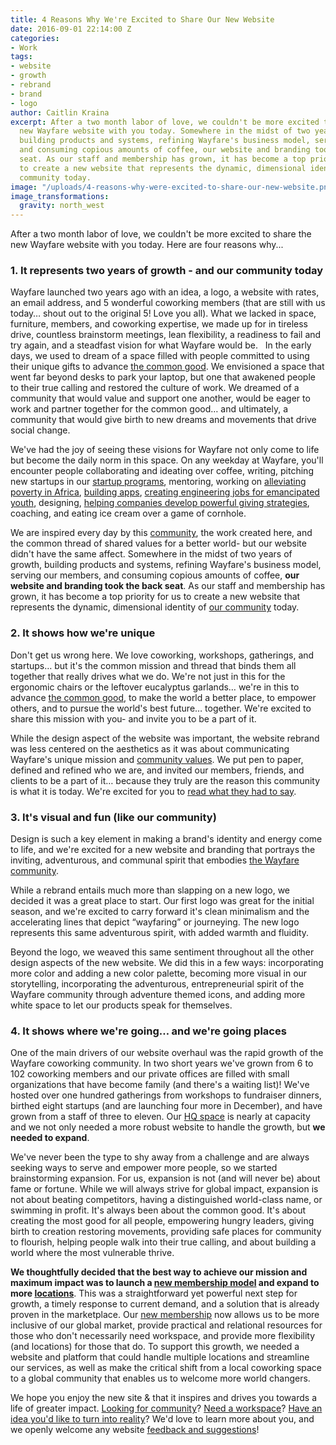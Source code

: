 ```yaml
---
title: 4 Reasons Why We're Excited to Share Our New Website
date: 2016-09-01 22:14:00 Z
categories:
- Work
tags:
- website
- growth
- rebrand
- brand
- logo
author: Caitlin Kraina
excerpt: After a two month labor of love, we couldn't be more excited to share the
  new Wayfare website with you today. Somewhere in the midst of two years of growth,
  building products and systems, refining Wayfare's business model, serving our members,
  and consuming copious amounts of coffee, our website and branding took the back
  seat. As our staff and membership has grown, it has become a top priority for us
  to create a new website that represents the dynamic, dimensional identity of our
  community today.
image: "/uploads/4-reasons-why-were-excited-to-share-our-new-website.png"
image_transformations:
  gravity: north_west
---
```


After a two month labor of love, we couldn't be more excited to share the new Wayfare website with you today. Here are four reasons why...

### 1. It represents two years of growth - and our community today

Wayfare launched two years ago with an idea, a logo, a website with rates, an email address, and 5 wonderful coworking members (that are still with us today… shout out to the original 5! Love you all). What we lacked in space, furniture, members, and coworking expertise, we made up for in tireless drive, countless brainstorm meetings, lean flexibility, a readiness to fail and try again, and a steadfast vision for what Wayfare would be.
 
In the early days, we used to dream of a space filled with people committed to using their unique gifts to advance [the common good](/about/common-good). We envisioned a space that went far beyond desks to park your laptop, but one that awakened people to their true calling and restored the culture of work. We dreamed of a community that would value and support one another, would be eager to work and partner together for the common good… and ultimately, a community that would give birth to new dreams and movements that drive social change.

We've had the joy of seeing these visions for Wayfare not only come to life but become the daily norm in this space. On any weekday at Wayfare, you'll encounter people collaborating and ideating over coffee, writing, pitching new startups in our [startup programs](/startups), mentoring, working on [alleviating poverty in Africa](http://blog.wayfare.io/2016/07/11/member-monday-emily-mclaughlin/),  [building apps](http://www.cappital.co), [creating engineering jobs for emancipated youth](http://www.softboot.org), designing, [helping companies develop powerful giving strategies](http://blog.wayfare.io/2016/04/25/member-monday-bailey-van-tassel-of-abel-impact/), coaching, and eating ice cream over a game of cornhole.

We are inspired every day by this [community](/about), the work created here, and the common thread of shared values for a better world- but our website didn't have the same affect. Somewhere in the midst of two years of growth, building products and systems, refining Wayfare's business model, serving our members, and consuming copious amounts of coffee, **our website and branding took the back seat**. As our staff and membership has grown, it has become a top priority for us to create a new website that represents the dynamic, dimensional identity of [our community](/about) today.

### 2. It shows how we're unique

Don't get us wrong here. We love coworking, workshops, gatherings, and startups… but it's the common mission and thread that binds them all together that really drives what we do. We're not just in this for the ergonomic chairs or the leftover eucalyptus garlands… we're in this to advance [the common good](/about/common-good), to make the world a better place, to empower others, and to pursue the world's best future… together. We're excited to share this mission with you- and invite you to be a part of it.

While the design aspect of the  website was important, the  website rebrand was less centered on the aesthetics as it was about communicating Wayfare's unique mission and [community values](/about/values). We put pen to paper, defined and refined who we are, and invited our members, friends, and clients to be a part of it… because they truly are the reason this community is what it is today. We're excited for you to [read what they had to say](/about/our-model).

### 3. It's visual and fun (like our community)

Design is such a key element in making a brand's identity and energy come to life, and we're excited for a new website and branding that portrays the inviting, adventurous, and communal spirit that embodies [the Wayfare community](/about).

While a rebrand entails much more than slapping on a new logo, we decided it was a great place to start. Our first logo was great for the initial season, and we're excited to carry forward it's clean minimalism and the accelerating lines that depict “wayfaring” or journeying. The new logo represents this same adventurous spirit, with added warmth and fluidity.

Beyond the logo, we weaved this same sentiment throughout all the other design aspects of the new  website. We did this in a few ways: incorporating more color and adding a new color palette, becoming more visual in our storytelling, incorporating the adventurous, entrepreneurial spirit of the Wayfare community through adventure themed icons, and adding more white space to let our products speak for themselves. 

### 4. It shows where we're going… and we're going places

One of the main drivers of our website overhaul was the rapid growth of the Wayfare coworking community. In two short years we've grown from 6 to 102 coworking members and our private offices are filled with small organizations that have become family (and there's a waiting list)! We've hosted over one hundred gatherings from workshops to fundraiser dinners, birthed eight startups (and are launching four more in December), and have grown from a staff of three  to eleven. Our [HQ space](/locations/costa-mesa) is nearly at capacity and we not only needed a more robust website to handle the growth, but **we needed to expand**.  

We've never been the type to shy away from a challenge and are always seeking ways to serve and empower more people, so we started brainstorming expansion. For us, expansion is not (and will never be) about fame or fortune. While we will always strive for global impact, expansion is not about beating competitors, having a distinguished world-class name, or swimming in profit. It's always been about the common good. It's about creating the most good for all people, empowering hungry leaders, giving birth to creation restoring movements, providing safe places for community to flourish, helping people walk into their true calling, and about building a world where the most vulnerable thrive.

**We thoughtfully decided that the best way to achieve our mission and maximum impact was to launch a [new membership model](/membership) and expand to more [locations](/locations)**. This was a straightforward yet powerful next step for growth, a timely response to current demand, and a solution that is already proven in the marketplace. Our [new membership](/membership) now allows us to be more inclusive of our global market, provide practical and relational resources for those who don't necessarily need workspace, and provide more flexibility (and locations) for those that do. To support this growth, we needed a website and platform that could handle multiple locations and streamline our services, as well as make the critical shift from a local coworking space to a global community that enables us to welcome more world changers.

We hope you enjoy the new site & that it inspires and drives you towards a life of greater impact. [Looking for community](/membership)? [Need a workspace](/locations)? [Have an idea you'd like to turn into reality](/startups)? We'd love to learn more about you, and we openly welcome any website [feedback and suggestions](https://wayfare.typeform.com/to/vn3h2H)!

